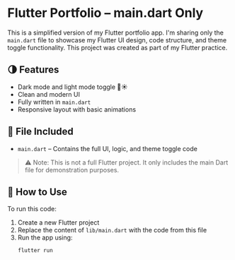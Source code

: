 # Flutter Portfolio – main.dart Only

This is a simplified version of my Flutter portfolio app. I'm sharing only the `main.dart` file to showcase my Flutter UI design, code structure, and theme toggle functionality. This project was created as part of my Flutter practice.

## 🌗 Features

- Dark mode and light mode toggle 🌙☀️
- Clean and modern UI
- Fully written in `main.dart`
- Responsive layout with basic animations

## 📄 File Included

- `main.dart` – Contains the full UI, logic, and theme toggle code

> ⚠️ Note: This is not a full Flutter project. It only includes the main Dart file for demonstration purposes.

## 🔧 How to Use

To run this code:
1. Create a new Flutter project
2. Replace the content of `lib/main.dart` with the code from this file
3. Run the app using:
   ```bash
   flutter run
